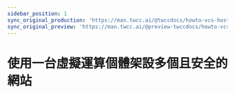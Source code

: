 ```yaml
---
sidebar_position: 1
sync_original_production: 'https://man.twcc.ai/@twccdocs/howto-vcs-host-secure-multi-web-one-instance-intro-en' 
sync_original_preview: 'https://man.twcc.ai/@preview-twccdocs/howto-vcs-host-secure-multi-web-one-instance-intro-en'
---
```



# 使用一台虛擬運算個體架設多個且安全的網站